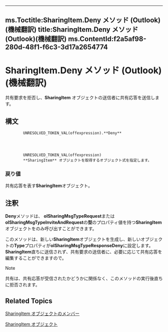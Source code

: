 

---
ms.Toctitle:SharingItem.Deny メソッド (Outlook)(機械翻訳)
title:SharingItem.Deny メソッド (Outlook)(機械翻訳)
ms.ContentId:f2a5af98-280d-48f1-f6c3-3d17a2654774
---
# SharingItem.Deny メソッド (Outlook)(機械翻訳)




共有要求を拒否し、**SharingItem** オブジェクトの送信者に共有応答を送信します。

## 構文

            UNRESOLVED_TOKEN_VAL(offexpression).**Deny**




            UNRESOLVED_TOKEN_VAL(offexpression)
            **SharingItem** オブジェクトを取得するオブジェクト式を指定します。

### 戻り値
共有応答を表す**SharingItem**オブジェクト。





## 注釈
**Deny**メソッドは、 **olSharingMsgTypeRequest**または**olSharingMsgTypeInviteAndRequest**の**型**のプロパティ値を持つ**SharingItem**オブジェクトをのみ呼び出すことができます。



このメソッドは、新しい**SharingItem**オブジェクトを生成し、新しいオブジェクトの**Type**プロパティが**olSharingMsgTypeResponseDeny**に設定します。**SharingItem**直ちに送信されず、共有要求の送信者に、必要に応じて共有応答を編集することができますので。

>[!NOTE]
>共有は、共有応答が受信されたかどうかに関係なく、このメソッドの実行後直ちに拒否されます。





## Related Topics

[SharingItem オブジェクトのメンバー](719ad60e-2242-2c54-778f-006b61690389.md)

[SharingItem オブジェクト](63dd3451-44f3-7cc4-c6e2-7dad5835a7d2.md)




